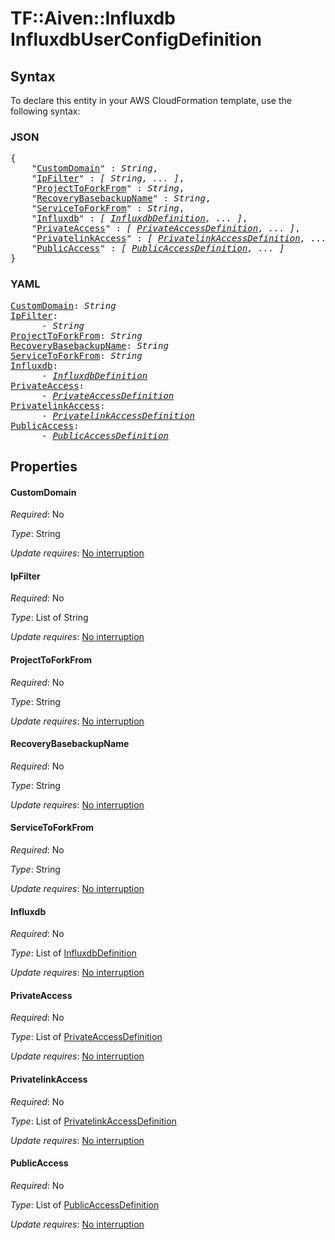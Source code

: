 # TF::Aiven::Influxdb InfluxdbUserConfigDefinition

## Syntax

To declare this entity in your AWS CloudFormation template, use the following syntax:

### JSON

<pre>
{
    "<a href="#customdomain" title="CustomDomain">CustomDomain</a>" : <i>String</i>,
    "<a href="#ipfilter" title="IpFilter">IpFilter</a>" : <i>[ String, ... ]</i>,
    "<a href="#projecttoforkfrom" title="ProjectToForkFrom">ProjectToForkFrom</a>" : <i>String</i>,
    "<a href="#recoverybasebackupname" title="RecoveryBasebackupName">RecoveryBasebackupName</a>" : <i>String</i>,
    "<a href="#servicetoforkfrom" title="ServiceToForkFrom">ServiceToForkFrom</a>" : <i>String</i>,
    "<a href="#influxdb" title="Influxdb">Influxdb</a>" : <i>[ <a href="influxdbdefinition.md">InfluxdbDefinition</a>, ... ]</i>,
    "<a href="#privateaccess" title="PrivateAccess">PrivateAccess</a>" : <i>[ <a href="privateaccessdefinition.md">PrivateAccessDefinition</a>, ... ]</i>,
    "<a href="#privatelinkaccess" title="PrivatelinkAccess">PrivatelinkAccess</a>" : <i>[ <a href="privatelinkaccessdefinition.md">PrivatelinkAccessDefinition</a>, ... ]</i>,
    "<a href="#publicaccess" title="PublicAccess">PublicAccess</a>" : <i>[ <a href="publicaccessdefinition.md">PublicAccessDefinition</a>, ... ]</i>
}
</pre>

### YAML

<pre>
<a href="#customdomain" title="CustomDomain">CustomDomain</a>: <i>String</i>
<a href="#ipfilter" title="IpFilter">IpFilter</a>: <i>
      - String</i>
<a href="#projecttoforkfrom" title="ProjectToForkFrom">ProjectToForkFrom</a>: <i>String</i>
<a href="#recoverybasebackupname" title="RecoveryBasebackupName">RecoveryBasebackupName</a>: <i>String</i>
<a href="#servicetoforkfrom" title="ServiceToForkFrom">ServiceToForkFrom</a>: <i>String</i>
<a href="#influxdb" title="Influxdb">Influxdb</a>: <i>
      - <a href="influxdbdefinition.md">InfluxdbDefinition</a></i>
<a href="#privateaccess" title="PrivateAccess">PrivateAccess</a>: <i>
      - <a href="privateaccessdefinition.md">PrivateAccessDefinition</a></i>
<a href="#privatelinkaccess" title="PrivatelinkAccess">PrivatelinkAccess</a>: <i>
      - <a href="privatelinkaccessdefinition.md">PrivatelinkAccessDefinition</a></i>
<a href="#publicaccess" title="PublicAccess">PublicAccess</a>: <i>
      - <a href="publicaccessdefinition.md">PublicAccessDefinition</a></i>
</pre>

## Properties

#### CustomDomain

_Required_: No

_Type_: String

_Update requires_: [No interruption](https://docs.aws.amazon.com/AWSCloudFormation/latest/UserGuide/using-cfn-updating-stacks-update-behaviors.html#update-no-interrupt)

#### IpFilter

_Required_: No

_Type_: List of String

_Update requires_: [No interruption](https://docs.aws.amazon.com/AWSCloudFormation/latest/UserGuide/using-cfn-updating-stacks-update-behaviors.html#update-no-interrupt)

#### ProjectToForkFrom

_Required_: No

_Type_: String

_Update requires_: [No interruption](https://docs.aws.amazon.com/AWSCloudFormation/latest/UserGuide/using-cfn-updating-stacks-update-behaviors.html#update-no-interrupt)

#### RecoveryBasebackupName

_Required_: No

_Type_: String

_Update requires_: [No interruption](https://docs.aws.amazon.com/AWSCloudFormation/latest/UserGuide/using-cfn-updating-stacks-update-behaviors.html#update-no-interrupt)

#### ServiceToForkFrom

_Required_: No

_Type_: String

_Update requires_: [No interruption](https://docs.aws.amazon.com/AWSCloudFormation/latest/UserGuide/using-cfn-updating-stacks-update-behaviors.html#update-no-interrupt)

#### Influxdb

_Required_: No

_Type_: List of <a href="influxdbdefinition.md">InfluxdbDefinition</a>

_Update requires_: [No interruption](https://docs.aws.amazon.com/AWSCloudFormation/latest/UserGuide/using-cfn-updating-stacks-update-behaviors.html#update-no-interrupt)

#### PrivateAccess

_Required_: No

_Type_: List of <a href="privateaccessdefinition.md">PrivateAccessDefinition</a>

_Update requires_: [No interruption](https://docs.aws.amazon.com/AWSCloudFormation/latest/UserGuide/using-cfn-updating-stacks-update-behaviors.html#update-no-interrupt)

#### PrivatelinkAccess

_Required_: No

_Type_: List of <a href="privatelinkaccessdefinition.md">PrivatelinkAccessDefinition</a>

_Update requires_: [No interruption](https://docs.aws.amazon.com/AWSCloudFormation/latest/UserGuide/using-cfn-updating-stacks-update-behaviors.html#update-no-interrupt)

#### PublicAccess

_Required_: No

_Type_: List of <a href="publicaccessdefinition.md">PublicAccessDefinition</a>

_Update requires_: [No interruption](https://docs.aws.amazon.com/AWSCloudFormation/latest/UserGuide/using-cfn-updating-stacks-update-behaviors.html#update-no-interrupt)

